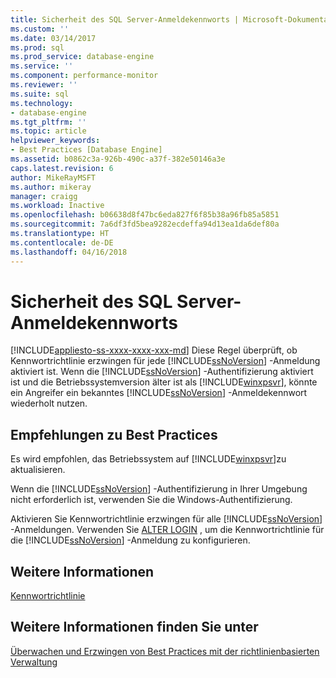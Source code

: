 ```yaml
---
title: Sicherheit des SQL Server-Anmeldekennworts | Microsoft-Dokumentation
ms.custom: ''
ms.date: 03/14/2017
ms.prod: sql
ms.prod_service: database-engine
ms.service: ''
ms.component: performance-monitor
ms.reviewer: ''
ms.suite: sql
ms.technology:
- database-engine
ms.tgt_pltfrm: ''
ms.topic: article
helpviewer_keywords:
- Best Practices [Database Engine]
ms.assetid: b0862c3a-926b-490c-a37f-382e50146a3e
caps.latest.revision: 6
author: MikeRayMSFT
ms.author: mikeray
manager: craigg
ms.workload: Inactive
ms.openlocfilehash: b06638d8f47bc6eda827f6f85b38a96fb85a5851
ms.sourcegitcommit: 7a6df3fd5bea9282ecdeffa94d13ea1da6def80a
ms.translationtype: HT
ms.contentlocale: de-DE
ms.lasthandoff: 04/16/2018
---
```

# <a name="sql-server-login-password-strength"></a>Sicherheit des SQL Server-Anmeldekennworts
[!INCLUDE[appliesto-ss-xxxx-xxxx-xxx-md](../../includes/appliesto-ss-xxxx-xxxx-xxx-md.md)]
  Diese Regel überprüft, ob Kennwortrichtlinie erzwingen für jede [!INCLUDE[ssNoVersion](../../includes/ssnoversion-md.md)] -Anmeldung aktiviert ist. Wenn die [!INCLUDE[ssNoVersion](../../includes/ssnoversion-md.md)] -Authentifizierung aktiviert ist und die Betriebssystemversion älter ist als [!INCLUDE[winxpsvr](../../includes/winxpsvr-md.md)], könnte ein Angreifer ein bekanntes [!INCLUDE[ssNoVersion](../../includes/ssnoversion-md.md)] -Anmeldekennwort wiederholt nutzen.  
  
## <a name="best-practices-recommendations"></a>Empfehlungen zu Best Practices  
 Es wird empfohlen, das Betriebssystem auf [!INCLUDE[winxpsvr](../../includes/winxpsvr-md.md)]zu aktualisieren.  
  
 Wenn die [!INCLUDE[ssNoVersion](../../includes/ssnoversion-md.md)] -Authentifizierung in Ihrer Umgebung nicht erforderlich ist, verwenden Sie die Windows-Authentifizierung.  
  
 Aktivieren Sie Kennwortrichtlinie erzwingen für alle [!INCLUDE[ssNoVersion](../../includes/ssnoversion-md.md)] -Anmeldungen. Verwenden Sie [ALTER LOGIN](../../t-sql/statements/alter-login-transact-sql.md) , um die Kennwortrichtlinie für die [!INCLUDE[ssNoVersion](../../includes/ssnoversion-md.md)] -Anmeldung zu konfigurieren.  
  
## <a name="for-more-information"></a>Weitere Informationen  
 [Kennwortrichtlinie](../../relational-databases/security/password-policy.md)  
  
## <a name="see-also"></a>Weitere Informationen finden Sie unter  
 [Überwachen und Erzwingen von Best Practices mit der richtlinienbasierten Verwaltung](../../relational-databases/policy-based-management/monitor-and-enforce-best-practices-by-using-policy-based-management.md)  
  
  
